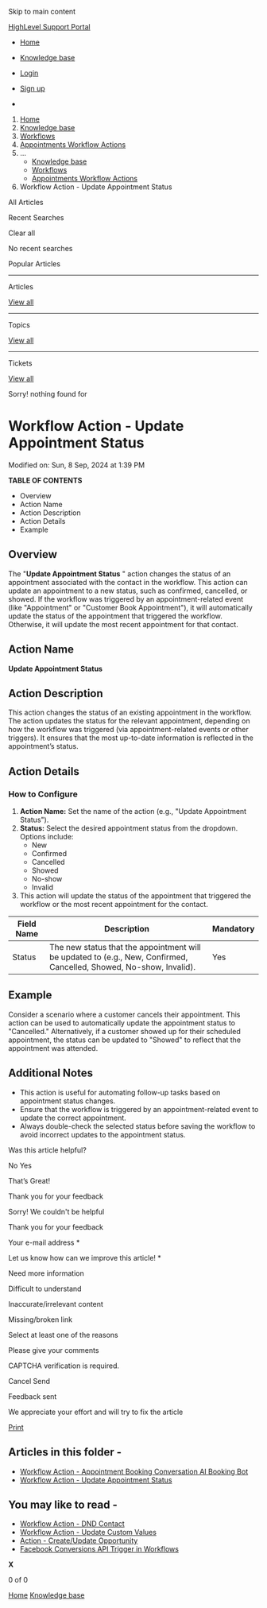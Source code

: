Skip to main content

[ HighLevel Support Portal ](https://help.gohighlevel.com)

  * [ Home ](/support/home)
  * [ Knowledge base ](/support/solutions)

  * [Login](/support/login)
  * [Sign up](/support/signup)
  * 

  1. [Home](/support/home)
  2. [Knowledge base](/support/solutions)
  3. [Workflows](/support/solutions/48000455132)
  4. [Appointments Workflow Actions](/support/solutions/folders/155000000754)
  5. ... 
     * [Knowledge base](/support/solutions)
     * [Workflows](/support/solutions/48000455132)
     * [Appointments Workflow Actions](/support/solutions/folders/155000000754)
  6. Workflow Action - Update Appointment Status

All  Articles 

Recent Searches

Clear all

No recent searches

Popular Articles

* * *

Articles

[View all](/support/search/solutions)

* * *

Topics

[View all](/support/search/topics)

* * *

Tickets

[View all](/support/search/tickets)

Sorry! nothing found for   

# Workflow Action - Update Appointment Status

Modified on: Sun, 8 Sep, 2024 at 1:39 PM

**TABLE OF CONTENTS**

  * Overview
  * Action Name
  * Action Description
  * Action Details
  * Example

##   

## Overview

The "**Update Appointment Status** " action changes the status of an appointment associated with the contact in the workflow. This action can update an appointment to a new status, such as confirmed, cancelled, or showed. If the workflow was triggered by an appointment-related event (like "Appointment" or "Customer Book Appointment"), it will automatically update the status of the appointment that triggered the workflow. Otherwise, it will update the most recent appointment for that contact.

## Action Name

**Update Appointment Status**

## Action Description

This action changes the status of an existing appointment in the workflow. The action updates the status for the relevant appointment, depending on how the workflow was triggered (via appointment-related events or other triggers). It ensures that the most up-to-date information is reflected in the appointment’s status.

## Action Details

### How to Configure

  1. **Action Name:** Set the name of the action (e.g., "Update Appointment Status").
  2. **Status:** Select the desired appointment status from the dropdown. Options include:
     * New
     * Confirmed
     * Cancelled
     * Showed
     * No-show
     * Invalid
  3. This action will update the status of the appointment that triggered the workflow or the most recent appointment for the contact.

Field Name| Description| Mandatory  
---|---|---  
Status| The new status that the appointment will be updated to (e.g., New, Confirmed, Cancelled, Showed, No-show, Invalid).| Yes  
  
##   

## Example

Consider a scenario where a customer cancels their appointment. This action can be used to automatically update the appointment status to "Cancelled." Alternatively, if a customer showed up for their scheduled appointment, the status can be updated to "Showed" to reflect that the appointment was attended.

###   

## Additional Notes

  * This action is useful for automating follow-up tasks based on appointment status changes.
  * Ensure that the workflow is triggered by an appointment-related event to update the correct appointment.
  * Always double-check the selected status before saving the workflow to avoid incorrect updates to the appointment status.

Was this article helpful?

No  Yes 

That’s Great!

Thank you for your feedback

Sorry! We couldn't be helpful

Thank you for your feedback

Your e-mail address *

Let us know how can we improve this article! *

Need more information 

Difficult to understand 

Inaccurate/irrelevant content 

Missing/broken link 

Select at least one of the reasons 

Please give your comments 

CAPTCHA verification is required. 

Cancel  Send 

Feedback sent

We appreciate your effort and will try to fix the article

[Print](javascript:print\(\))

## Articles in this folder -

  * [Workflow Action - Appointment Booking Conversation AI Booking Bot](/support/solutions/articles/155000003363-workflow-action-appointment-booking-conversation-ai-booking-bot)
  * [Workflow Action - Update Appointment Status](/support/solutions/articles/155000003364-workflow-action-update-appointment-status)

## You may like to read -

  * [Workflow Action - DND Contact](/support/solutions/articles/155000003270-workflow-action-dnd-contact)
  * [Workflow Action - Update Custom Values](/support/solutions/articles/155000003353-workflow-action-update-custom-values)
  * [Action - Create/Update Opportunity](/support/solutions/articles/155000002476-action-create-update-opportunity)
  * [Facebook Conversions API Trigger in Workflows](/support/solutions/articles/48001185099-facebook-conversions-api-trigger-in-workflows)

**X**

0 of 0 []()

[Home](/support/home) [Knowledge base](/support/solutions)
